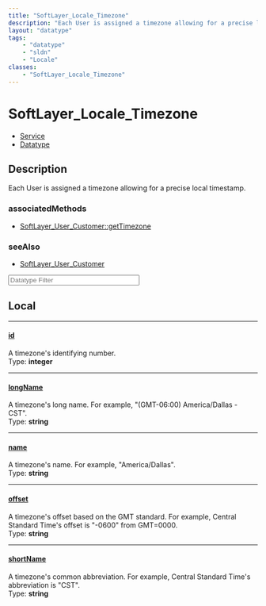 ```yaml
---
title: "SoftLayer_Locale_Timezone"
description: "Each User is assigned a timezone allowing for a precise local timestamp."
layout: "datatype"
tags:
    - "datatype"
    - "sldn"
    - "Locale"
classes:
    - "SoftLayer_Locale_Timezone"
---
```


# SoftLayer_Locale_Timezone
<div id='service-datatype'>
    <ul id='sldn-reference-tabs'>
    <li id='service'> <a href='/reference/services/SoftLayer_Locale_Timezone' >Service</a></li>    <li id='datatype'> <a href='/reference/datatypes/SoftLayer_Locale_Timezone' >Datatype</a></li>
    </ul>
</div>

## Description 


Each User is assigned a timezone allowing for a precise local timestamp.


### associatedMethods

*  [SoftLayer_User_Customer::getTimezone](/reference/services/SoftLayer_User_Customer/getTimezone )



### seeAlso

* [SoftLayer_User_Customer](/reference/services/SoftLayer_User_Customer )




<!-- Filer BEGIN -->
<div class="view-filters">
        <div class="clearfix">
            <div class="search-input-box">
                <input placeholder="Datatype Filter" onkeyup="titleSearch(inputId='prop-input', divId='properties', elementClass='prop-row')" 
                    type="text" id="prop-input" value="" size="30" maxlength="128" class="form-text">
            </div>
        </div>
</div>
<!-- Filer END -->

<div id="properties" class="content">
<div id="localProperties" class="prop-content" >

## Local
<div class="prop-row">

-----
[id]: #id
#### [id]
A timezone's identifying number.  
<span class="type-label">Type: </span>**integer**  



</div>
<div class="prop-row">

-----
[longName]: #longname
#### [longName]
A timezone's long name. For example, "(GMT-06:00) America/Dallas - CST".  
<span class="type-label">Type: </span>**string**  



</div>
<div class="prop-row">

-----
[name]: #name
#### [name]
A timezone's name. For example, "America/Dallas".  
<span class="type-label">Type: </span>**string**  



</div>
<div class="prop-row">

-----
[offset]: #offset
#### [offset]
A timezone's offset based on the GMT standard. For example, Central Standard Time's offset is "-0600" from GMT=0000.  
<span class="type-label">Type: </span>**string**  



</div>
<div class="prop-row">

-----
[shortName]: #shortname
#### [shortName]
A timezone's common abbreviation. For example, Central Standard Time's abbreviation is "CST".  
<span class="type-label">Type: </span>**string**  



</div>
</div>
<!-- LOCAL PROPERTY END -->

</div>


